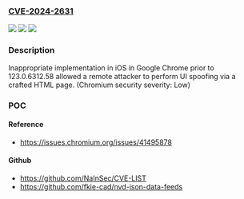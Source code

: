 ### [CVE-2024-2631](https://cve.mitre.org/cgi-bin/cvename.cgi?name=CVE-2024-2631)
![](https://img.shields.io/static/v1?label=Product&message=Chrome&color=blue)
![](https://img.shields.io/static/v1?label=Version&message=123.0.6312.58%20&color=brightgreen)
![](https://img.shields.io/static/v1?label=Vulnerability&message=Inappropriate%20implementation&color=brightgreen)

### Description

Inappropriate implementation in iOS in Google Chrome prior to 123.0.6312.58 allowed a remote attacker to perform UI spoofing via a crafted HTML page. (Chromium security severity: Low)

### POC

#### Reference
- https://issues.chromium.org/issues/41495878

#### Github
- https://github.com/NaInSec/CVE-LIST
- https://github.com/fkie-cad/nvd-json-data-feeds

